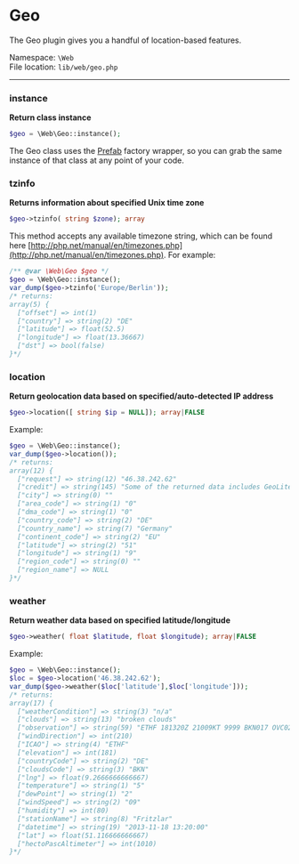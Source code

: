 # Geo
The Geo plugin gives you a handful of location-based features.

Namespace: `\Web` <br/>
File location: `lib/web/geo.php`

---

### instance

**Return class instance**

``` php
$geo = \Web\Geo::instance();
```

The Geo class uses the [Prefab](prefab-registry) factory wrapper, so you can grab the same instance of that class at any point of your code.


### tzinfo

**Returns information about specified Unix time zone**

``` php
$geo->tzinfo( string $zone); array
```
This method accepts any available timezone string, which can be found here [http://php.net/manual/en/timezones.php](http://php.net/manual/en/timezones.php). For example:

``` php
/** @var \Web\Geo $geo */
$geo = \Web\Geo::instance();
var_dump($geo->tzinfo('Europe/Berlin'));
/* returns:
array(5) {
  ["offset"] => int(1)
  ["country"] => string(2) "DE"
  ["latitude"] => float(52.5)
  ["longitude"] => float(13.36667)
  ["dst"] => bool(false)
}*/
```

### location

**Return geolocation data based on specified/auto-detected IP address**

``` php
$geo->location([ string $ip = NULL]); array|FALSE
```

Example:

```php
$geo = \Web\Geo::instance();
var_dump($geo->location());
/* returns:
array(12) {
  ["request"] => string(12) "46.38.242.62"
  ["credit"] => string(145) "Some of the returned data includes GeoLite data created by MaxMind, available from <a href=\'http://www.maxmind.com\'>http://www.maxmind.com</a>."
  ["city"] => string(0) ""
  ["area_code"] => string(1) "0"
  ["dma_code"] => string(1) "0"
  ["country_code"] => string(2) "DE"
  ["country_name"] => string(7) "Germany"
  ["continent_code"] => string(2) "EU"
  ["latitude"] => string(2) "51"
  ["longitude"] => string(1) "9"
  ["region_code"] => string(0) ""
  ["region_name"] => NULL
}*/
```

### weather
**Return weather data based on specified latitude/longitude**

``` php
$geo->weather( float $latitude, float $longitude); array|FALSE
```

Example:

``` php
$geo = \Web\Geo::instance();
$loc = $geo->location('46.38.242.62');
var_dump($geo->weather($loc['latitude'],$loc['longitude']));
/* returns:
array(17) {
  ["weatherCondition"] => string(3) "n/a"
  ["clouds"] => string(13) "broken clouds"
  ["observation"] => string(59) "ETHF 181320Z 21009KT 9999 BKN017 OVC025 05/02 Q1010 WHT WHT"
  ["windDirection"] => int(210)
  ["ICAO"] => string(4) "ETHF"
  ["elevation"] => int(181)
  ["countryCode"] => string(2) "DE"
  ["cloudsCode"] => string(3) "BKN"
  ["lng"] => float(9.2666666666667)
  ["temperature"] => string(1) "5"
  ["dewPoint"] => string(1) "2"
  ["windSpeed"] => string(2) "09"
  ["humidity"] => int(80)
  ["stationName"] => string(8) "Fritzlar"
  ["datetime"] => string(19) "2013-11-18 13:20:00"
  ["lat"] => float(51.116666666667)
  ["hectoPascAltimeter"] => int(1010)
}*/
```
